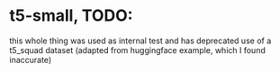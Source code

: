 # t5-small, TODO:
this whole thing was used as internal test and has deprecated use of 
a t5_squad dataset (adapted from huggingface example, which I found inaccurate)